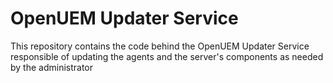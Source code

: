 # OpenUEM Updater Service

This repository contains the code behind the OpenUEM Updater Service responsible of updating the agents and the server's components as needed by the administrator
